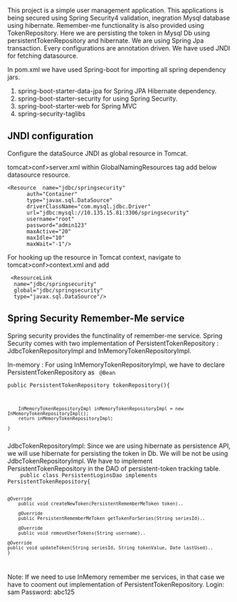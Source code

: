 This project is a simple user management application. This applications is being secured using Spring Security4 validation, inegration Mysql database using hibernate. Remember-me functionality is also provided using TokenRepository. Here we are persisting the token in Mysql Db using persistentTokenRepository and hibernate. We are using Spring Jpa transaction. Every configurations are annotation driven. We have used JNDI for fetching datasource.

In pom.xml we have used Spring-boot for importing all spring dependency jars.

1. spring-boot-starter-data-jpa for Spring JPA Hibernate dependency.
2. spring-boot-starter-security for using Spring Security.
3. spring-boot-starter-web for Spring MVC
4. spring-security-taglibs

JNDI configuration
-----------------------
Configure the dataSource JNDI as global resource in Tomcat.

tomcat>conf>server.xml within GlobalNamingResources tag add below datasource resource.


	<Resource  name="jdbc/springsecurity"
		  auth="Container"
		  type="javax.sql.DataSource"
		  driverClassName="com.mysql.jdbc.Driver"
		  url="jdbc:mysql://10.135.15.81:3306/springsecurity"
		  username="root"
		  password="admin123"
		  maxActive="20"
		  maxIdle="10"
		  maxWait="-1"/>
     
 For hooking up the resource in Tomcat context, navigate to tomcat>conf>context.xml and add

     <ResourceLink
	  name="jdbc/springsecurity"
	  global="jdbc/springsecurity"
	  type="javax.sql.DataSource"/>


Spring Security Remember-Me service
-----------------------------------------------
Spring security provides the functinality of remember-me service. 
Spring Security comes with two implementation of PersistentTokenRepository : JdbcTokenRepositoryImpl and InMemoryTokenRepositoryImpl.

In-memory : For using InMemoryTokenRepositoryImpl, we have to declare PersistentTokenRepository as
<code>
   @Bean   
    public PersistentTokenRepository tokenRepository(){
    
        InMemoryTokenRepositoryImpl inMemoryTokenRepositoryImpl = new InMemoryTokenRepositoryImpl();
        return inMemoryTokenRepositoryImpl;
	
    }
</code>  
JdbcTokenRepositoryImpl: Since we are using hibernate as persistence API, we will use hibernate for persisting the token in Db. We will be not be using JdbcTokenRepositoryImpl.
We have to implement PersistentTokenRepository in the DAO of persistent-token tracking table.

<code>
	public class PersistentLoginsDao implements PersistentTokenRepository{

	@Override
    	public void createNewToken(PersistentRememberMeToken token)..
    
    	@Override
    	public PersistentRememberMeToken getTokenForSeries(String seriesId)..
    
    	@Override
    	public void removeUserTokens(String username)..
    
   	@Override
   	public void updateToken(String seriesId, String tokenValue, Date lastUsed)..
	}
</code>

Note: If we need to use InMemory remember me services, in that case we have to cooment out implementation of PersistentTokenRepository.
Login: sam
Password: abc125


